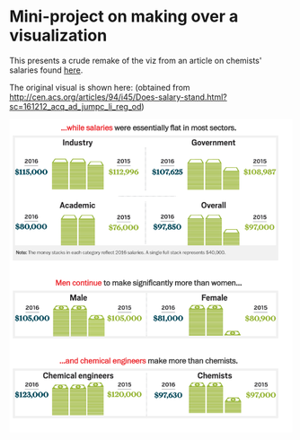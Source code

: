 # Mini-project on making over a visualization

This presents a crude remake of the viz from an article on chemists' salaries found [here](http://cen.acs.org/articles/94/i45/Does-salary-stand.html?sc=161212_acq_ad_jumpc_li_reg_od).

The original visual is shown here:
(obtained from http://cen.acs.org/articles/94/i45/Does-salary-stand.html?sc=161212_acq_ad_jumpc_li_reg_od)

![](miniproj3.png)
